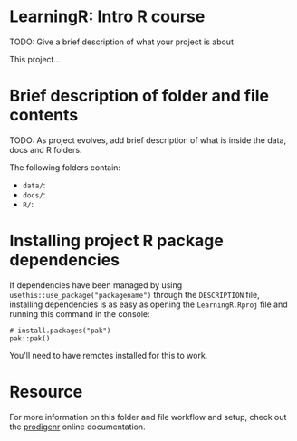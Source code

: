 

# LearningR: Intro R course

TODO: Give a brief description of what your project is about

This project...

# Brief description of folder and file contents

TODO: As project evolves, add brief description of what is inside the
data, docs and R folders.

The following folders contain:

-   `data/`:
-   `docs/`:
-   `R/`:

# Installing project R package dependencies

If dependencies have been managed by using
`usethis::use_package("packagename")` through the `DESCRIPTION` file,
installing dependencies is as easy as opening the
`LearningR.Rproj` file and running this command in the console:

```         
# install.packages("pak")
pak::pak()
```

You'll need to have remotes installed for this to work.

# Resource

For more information on this folder and file workflow and setup, check
out the [prodigenr](https://rostools.github.io/prodigenr) online
documentation.
